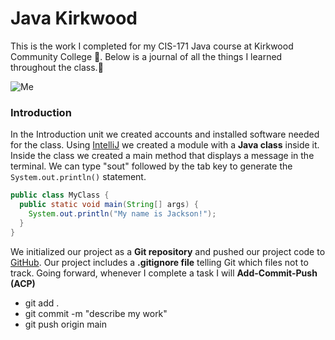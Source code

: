 # Java Kirkwood

This is the work I completed for my CIS-171 Java course at Kirkwood Community College :school:. Below is a journal of all the things I learned throughout the class.:rocket:

![Me](https://avatars.githubusercontent.com/u/98434928?v=4)

### Introduction

In the Introduction unit we created accounts and installed software needed for the class.
Using [IntelliJ](https://www.jetbrains.com/idea/download/) we created a module with a __Java class__ inside it. Inside the class we created a main method that displays a message in the terminal. We can type "sout" followed by the tab key to generate the `System.out.println()` statement.
```java
public class MyClass {
  public static void main(String[] args) {
    System.out.println("My name is Jackson!");
  }
}
```
We initialized our project as a **Git repository** and pushed our project code to [GitHub](https://www.github.com). Our project includes a **.gitignore file** telling Git which files not to track.
Going forward, whenever I complete a task I will __Add-Commit-Push (ACP)__
* git add .
* git commit -m "describe my work"
* git push origin main
